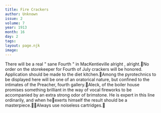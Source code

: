 ```yaml
---
title: Fire Crackers
author: Unknown
issue: 2
volume: 7
year: 1913
month: 16
day: 2
tags:
layout: page.njk
image:
---
```

There will be a real " sane Fourth " in MacKentieville alright , alright.No order on the storekeeper for Fourth of July crackers will be honored. Application should be made to the diet kitchen.Among the pyrotechnics to be displayed here will be one of an oratorical nature, but confined to the intimates of the Preacher, fourth gallery.Aleck, of the boiler house promises something brilliant in the way of vocal fireworks to be accompanied by an extra strong odor of brimstone. He is expert in this line ordinarily, and when heexerts himself the result should be a masterpiece.Always use noiseless cartridges.
